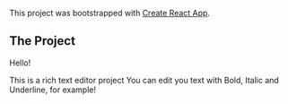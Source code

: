 This project was bootstrapped with [Create React App](https://github.com/facebook/create-react-app).

## The Project

Hello!

This is a rich text editor project
You can edit you text with Bold, Italic and Underline, for example!